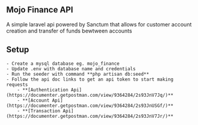 ## Mojo Finance API
A simple laravel api powered by Sanctum that allows for customer account creation and transfer of funds bewtween accounts

## Setup
    - Create a mysql database eg. mojo_finance
    - Update .env with database name and credentials
    - Run the seeder with command **php artisan db:seed**
    - Follow the api doc links to get an api token to start making requests
        - **[Authentication Api](https://documenter.getpostman.com/view/9364284/2s93JnV7Jq/)**
        - **[Account Api](https://documenter.getpostman.com/view/9364284/2s93JnUSGf/)**
        - **[Transaction Api](https://documenter.getpostman.com/view/9364284/2s93JnV7Jr/)**
